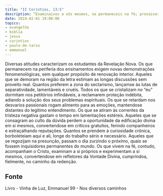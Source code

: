 ```yaml
---
title: "II Coríntios, 13:5"
description: “Examinai­vos a vós mesmos, se permaneceis na fé; provai­vos a vós mesmos.” Paulo (II Coríntios, 13:5)
date: 2019-02-01 19:00:00
topics: 
- evangelho
- biblia
- jesus
- corintios
- paulo-de-tarso
- emmanuel
---
```



Diversas atitudes caracterizam os estudantes da Revelação Nova.
Os que permanecem na periferia dos ensinamentos exigem novas
demonstrações fenomenológicas, sem qualquer propósito de renovação interior.
Aqueles que se demoram na região da letra estimam as longas discussões
sem proveito real.
Quantos preferem a zona do sectarismo, lançam­se às lutas de
separatividade, lamentáveis e cruéis. Todos os que se cristalizam no “eu” dormitam
nos petitórios infindáveis, a reclamarem proteção indébita, adiando a solução dos
seus problemas espirituais.
Os que se retardam nos desvarios passionais rogam alimento para as
emoções, mantendo­se distantes do legítimo entendimento.
Os que se atiram às correntes da tristeza negativa gastam o tempo em
lamentações estéreis.
Aqueles que se consagram ao culto da dúvida perdem a oportunidade da
edificação divina em si mesmos, convertendo­se em críticos gratuitos, ferindo
companheiros e estraçalhando reputações.
Quantos se prendem à curiosidade crônica, borboleteiam aqui e ali, longe
do trabalho sério e necessário.
Aqueles que se regozijam na presunção, passam o dia zurzindo o próximo,
quais se fossem inquisidores permanentes do mundo.
Os que vivem na fé, contudo, acompanham o Cristo, examinam a si
próprios e experimentam a si mesmos, convertendo­se em refletores da Vontade
Divina, cumprindo­a, fielmente, no caminho da redenção.




## Fonte
Livro - Vinha de Luz, Emmanuel
99 - Nos diversos caminhos
